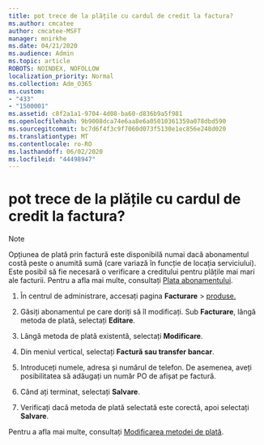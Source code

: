 ```yaml
---
title: pot trece de la plățile cu cardul de credit la factura?
ms.author: cmcatee
author: cmcatee-MSFT
manager: mnirkhe
ms.date: 04/21/2020
ms.audience: Admin
ms.topic: article
ROBOTS: NOINDEX, NOFOLLOW
localization_priority: Normal
ms.collection: Adm_O365
ms.custom:
- "433"
- "1500001"
ms.assetid: c8f2a1a1-9704-4d08-ba60-d836b9a5f981
ms.openlocfilehash: 9b9008dca74e6aa8e6a05010361359a078dbd590
ms.sourcegitcommit: bc7d6f4f3c9f7060d073f5130e1ec856e248d020
ms.translationtype: MT
ms.contentlocale: ro-RO
ms.lasthandoff: 06/02/2020
ms.locfileid: "44498947"
---
```

# <a name="how-do-i-change-from-credit-card-payments-to-invoice"></a>pot trece de la plățile cu cardul de credit la factura?

> [!NOTE]
> Opțiunea de plată prin factură este disponibilă numai dacă abonamentul costă peste o anumită sumă (care variază în funcție de locația serviciului). Este posibil să fie necesară o verificare a creditului pentru plățile mai mari ale facturii. Pentru a afla mai multe, consultați [Plata abonamentului](https://docs.microsoft.com/microsoft-365/commerce/billing-and-payments/pay-for-your-subscription).

1. În centrul de administrare, accesați pagina **Facturare**  >  [produse.](https://go.microsoft.com/fwlink/p/?linkid=842054)

2. Găsiți abonamentul pe care doriți să îl modificați. Sub **Facturare**, lângă metoda de plată, selectați **Editare**.

3. Lângă metoda de plată existentă, selectați **Modificare**.

4. Din meniul vertical, selectați **Factură sau transfer bancar**.

5. Introduceți numele, adresa și numărul de telefon. De asemenea, aveți posibilitatea să adăugați un număr PO de afișat pe factură.

6. Când ați terminat, selectați **Salvare**.

7. Verificați dacă metoda de plată selectată este corectă, apoi selectați **Salvare**.

Pentru a afla mai multe, consultați [Modificarea metodei de plată](https://docs.microsoft.com/microsoft-365/commerce/billing-and-payments/change-payment-method).